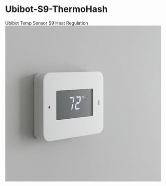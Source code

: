 # Ubibot-S9-ThermoHash
Ubibot Temp Sensor S9 Heat Regulation
<img src="https://github.com/dibend/Ubibot-S9-ThermoHash/blob/main/thermostat.png?raw=true" width="500" alt="thermostat">

